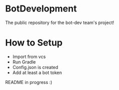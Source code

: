# BotDevelopment
The public repository for the bot-dev team's project!

# How to Setup

- Import from vcs
- Run Gradle
- Config.json is created
- Add at least a bot token

README in progress :)
